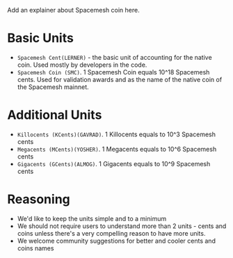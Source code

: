 Add an explainer about Spacemesh coin here.

# Basic Units
- `Spacemesh Cent(LERNER)` - the basic unit of accounting for the native coin. Used mostly by developers in the code.
- `Spacemesh Coin (SMC)`. 1 Spacemesh Coin equals 10^18 Spacemesh cents. Used for validation awards and as the name of the native coin of the Spacemesh mainnet.

# Additional Units
- `Killocents (KCents)(GAVRAD)`. 1 Killocents equals to 10^3 Spacemesh cents
- `Megacents (MCents)(YOSHER)`. 1 Megacents equals to 10^6 Spacemesh cents
- `Gigacents (GCents)(ALMOG)`. 1 Gigacents equals to 10^9 Spacemesh cents

# Reasoning
- We'd like to keep the units simple and to a minimum
- We should not require users to understand more than 2 units - cents and coins unless there's a very compelling reason to have more units.
- We welcome community suggestions for better and cooler cents and coins names
